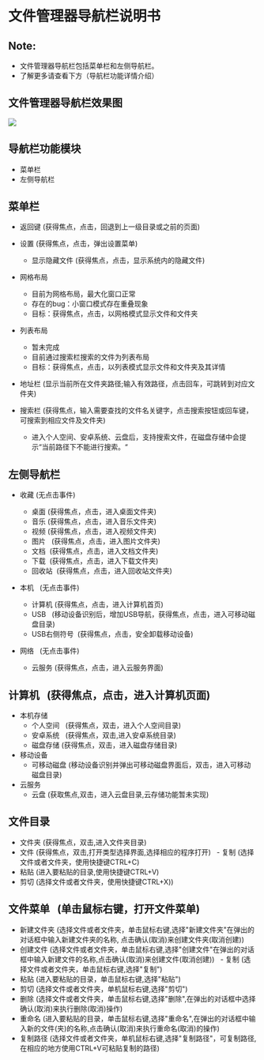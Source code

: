 # 文件管理器导航栏说明书

## Note:
  - 文件管理器导航栏包括菜单栏和左侧导航栏。
  - 了解更多请查看下方（导航栏功能详情介绍）
  
## 文件管理器导航栏效果图
![](https://github.com/openthos/systemui-analysis/blob/master/ImageView/filemanager.png)

## 导航栏功能模块
  - 菜单栏
  - 左侧导航栏


## 菜单栏
  - 返回键    (获得焦点，点击，回退到上一级目录或之前的页面)
  
  - 设置    (获得焦点，点击，弹出设置菜单)
    - 显示隐藏文件   (获得焦点，点击，显示系统内的隐藏文件)
    
  - 网格布局
     - 目前为网格布局，最大化窗口正常
     - 存在的bug：小窗口模式存在重叠现象
     - 目标：获得焦点，点击，以网格模式显示文件和文件夹
  
  - 列表布局
     - 暂未完成
     - 目前通过搜索栏搜索的文件为列表布局
     - 目标：获得焦点，点击，以列表模式显示文件和文件夹及其详情
  
  - 地址栏    (显示当前所在文件夹路径;输入有效路径，点击回车，可跳转到对应文件夹)
  
  - 搜索栏    (获得焦点，输入需要查找的文件名关键字，点击搜索按钮或回车键，可搜索到相应文件及文件夹)    
    - 进入个人空间、安卓系统、云盘后，支持搜索文件，在磁盘存储中会提示“当前路径下不能进行搜索。“

## 左侧导航栏
  - 收藏    (无点击事件)
    - 桌面   (获得焦点，点击，进入桌面文件夹)
    - 音乐   (获得焦点，点击，进入音乐文件夹)
    - 视频   (获得焦点，点击，进入视频文件夹)
    - 图片   (获得焦点，点击，进入图片文件夹)
    - 文档   (获得焦点，点击，进入文档文件夹)
    - 下载   (获得焦点，点击，进入下载文件夹)
    - 回收站   (获得焦点，点击，进入回收站文件夹)

  - 本机   (无点击事件)
    - 计算机  (获得焦点，点击，进入计算机首页)
    - USB   (移动设备识别后，增加USB导航，获得焦点，点击，进入可移动磁盘目录)
    - USB右侧符号  (获得焦点，点击，安全卸载移动设备)
  - 网络   (无点击事件)
    - 云服务  (获得焦点，点击，进入云服务界面)
    

## 计算机    (获得焦点，点击，进入计算机页面)
  - 本机存储
    - 个人空间   (获得焦点，双击，进入个人空间目录)
    - 安卓系统   (获得焦点，双击,进入安卓系统目录)
    - 磁盘存储   (获得焦点，双击，进入磁盘存储目录)
  - 移动设备
    - 可移动磁盘  (移动设备识别并弹出可移动磁盘界面后，双击，进入可移动磁盘目录)
  - 云服务
    - 云盘   (获取焦点,双击，进入云盘目录,云存储功能暂未实现)

## 文件目录
   - 文件夹   (获得焦点，双击,进入文件夹目录)
   - 文件   (获得焦点，双击,打开类型选择界面,选择相应的程序打开)
   - 复制    (选择文件或者文件夹，使用快捷键CTRL+C)
   - 粘贴    (进入要粘贴的目录,使用快捷键CTRL+V)
   - 剪切   (选择文件或者文件夹，使用快捷键CTRL+X))

## 文件菜单   (单击鼠标右键，打开文件菜单)
   - 新建文件夹   (选择文件或者文件夹，单击鼠标右键,选择"新建文件夹"在弹出的对话框中输入新建文件夹的名称, 点击确认(取消)来创建文件夹(取消创建))
   - 创建文件   (选择文件或者文件夹，单击鼠标右键,选择"创建文件"在弹出的对话框中输入新建文件的名称,点击确认(取消)来创建文件(取消创建))
   - 复制    (选择文件或者文件夹，单击鼠标右键,选择"复制")
   - 粘贴    (进入要粘贴的目录，单击鼠标右键,选择"粘贴")
   - 剪切    (选择文件或者文件夹，单机鼠标右键,选择"剪切")
   - 删除    (选择文件或者文件夹，单击鼠标右键,选择"删除",在弹出的对话框中选择确认(取消)来执行删除(取消)操作)
   - 重命名   (进入要粘贴的目录，单击鼠标右键,选择"重命名",在弹出的对话框中输入新的文件(夹)的名称,点击确认(取消)来执行重命名(取消)的操作)
   - 复制路径    (选择文件或者文件夹，单机鼠标右键,选择"复制路径"，可复制路径,在相应的地方使用CTRL+V可粘贴复制的路径)

    
